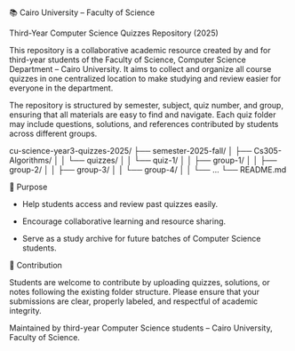 📚 Cairo University – Faculty of Science

Third-Year Computer Science Quizzes Repository (2025)

This repository is a collaborative academic resource created by and for third-year students of the Faculty of Science, Computer Science Department – Cairo University.
It aims to collect and organize all course quizzes in one centralized location to make studying and review easier for everyone in the department.

The repository is structured by semester, subject, quiz number, and group, ensuring that all materials are easy to find and navigate.
Each quiz folder may include questions, solutions, and references contributed by students across different groups.


cu-science-year3-quizzes-2025/
├── semester-2025-fall/
│   ├── Cs305-Algorithms/
│   │   └── quizzes/
│   │       └── quiz-1/
│   │           ├── group-1/
│   │           ├── group-2/
│   │           ├── group-3/
│   │           └── group-4/
│ 
│   └── ...
└── README.md



🎯 Purpose

- Help students access and review past quizzes easily.

- Encourage collaborative learning and resource sharing.

- Serve as a study archive for future batches of Computer Science students.

🤝 Contribution

Students are welcome to contribute by uploading quizzes, solutions, or notes following the existing folder structure.
Please ensure that your submissions are clear, properly labeled, and respectful of academic integrity.

Maintained by third-year Computer Science students – Cairo University, Faculty of Science.
